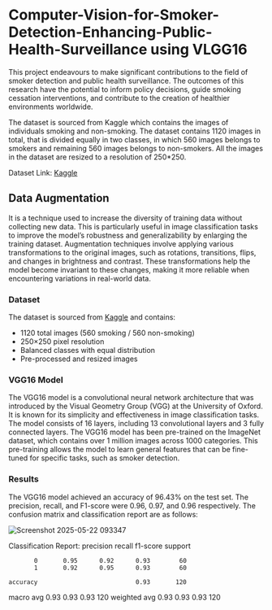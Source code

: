 # Computer-Vision-for-Smoker-Detection-Enhancing-Public-Health-Surveillance using VLGG16

This project endeavours to make significant contributions to the field of smoker detection and public health surveillance. The outcomes of this research have the potential to inform policy decisions, guide smoking cessation interventions, and contribute to the creation of healthier environments worldwide.

The dataset is sourced from Kaggle which contains the images of individuals smoking and non-smoking. The dataset contains 1120 images in total, that is divided equally in two classes, in which 560 images belongs to smokers and remaining 560 images belongs to non-smokers. All the images in the dataset are resized to a resolution of 250*250.

Dataset Link: [Kaggle](https://www.kaggle.com/datasets/sujaykapadnis/smoking)
## Data Augmentation
It is a technique used to increase the diversity of training data without collecting new data. This is particularly useful in image classification tasks to improve the model’s robustness and generalizability by enlarging the training dataset. Augmentation techniques involve applying various transformations to the original images, such as rotations, transitions, flips, and changes in brightness and contrast. These transformations help the model become invariant to these changes, making it more reliable when encountering variations in real-world data.

### Dataset
The dataset is sourced from [Kaggle](https://www.kaggle.com/datasets/sujaykapadnis/smoking) and contains:
- 1120 total images (560 smoking / 560 non-smoking)
- 250×250 pixel resolution
- Balanced classes with equal distribution
- Pre-processed and resized images

### VGG16 Model
The VGG16 model is a convolutional neural network architecture that was introduced by the Visual Geometry Group (VGG) at the University of Oxford. It is known for its simplicity and effectiveness in image classification tasks. The model consists of 16 layers, including 13 convolutional layers and 3 fully connected layers. The VGG16 model has been pre-trained on the ImageNet dataset, which contains over 1 million images across 1000 categories. This pre-training allows the model to learn general features that can be fine-tuned for specific tasks, such as smoker detection.

### Results
The VGG16 model achieved an accuracy of 96.43% on the test set. The precision, recall, and F1-score were 0.96, 0.97, and 0.96 respectively. The confusion matrix and classification report are as follows:
 
![Screenshot 2025-05-22 093347](https://github.com/user-attachments/assets/475b8ea8-11fb-4a94-b317-6bf9b370e303)



Classification Report:
              precision    recall  f1-score   support

           0       0.95      0.92      0.93        60
           1       0.92      0.95      0.93        60

    accuracy                           0.93       120
   macro avg       0.93      0.93      0.93       120
weighted avg       0.93      0.93      0.93       120
